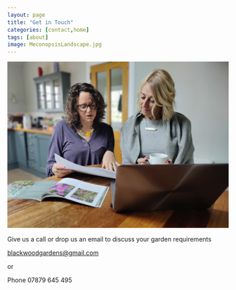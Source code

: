 ```yaml
---
layout: page
title: "Get in Touch"
categories: [contact,home]
tags: [about]
image: MeconopsisLandscape.jpg
---
```

![Design Meeting](/assets/img/BG_contact_meeting.jpg)

Give us a call or drop us an email to discuss your garden requirements 

[blackwoodgardens@gmail.com](mailto:blackwoodgardens@gmail.com)

or

Phone 07879 645 495
